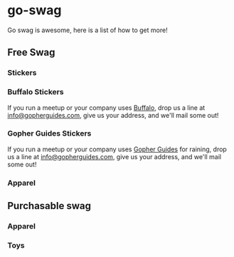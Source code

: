 # go-swag
Go swag is awesome, here is a list of how to get more!

## Free Swag


### Stickers

### Buffalo Stickers
If you run a meetup or your company uses [Buffalo](http://gobuffalo.io/), drop us a line at info@gopherguides.com, give us your address, and we'll mail some out!

### Gopher Guides Stickers
If you run a meetup or your company uses [Gopher Guides](http://www.gopherguides.com) for raining, drop us a line at info@gopherguides.com, give us your address, and we'll mail some out!

### Apparel

## Purchasable swag

### Apparel

### Toys
